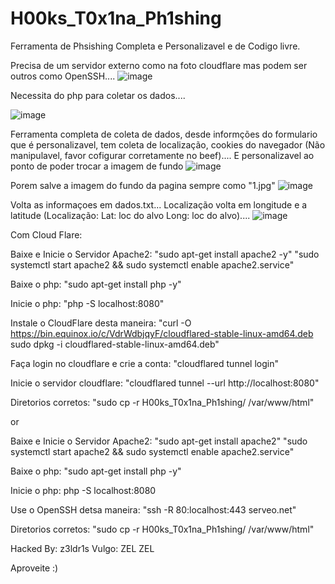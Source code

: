 # H00ks_T0x1na_Ph1shing
Ferramenta de Phsishing Completa e Personalizavel e de Codigo livre.

Precisa de um servidor externo como na foto cloudflare mas podem ser outros como OpenSSH.... 
![image](https://github.com/user-attachments/assets/2f8fbf71-55bf-4b95-93e2-cdd57d49754f)




Necessita do php para coletar os dados....



![image](https://github.com/user-attachments/assets/90cd1590-dd47-4f30-af08-9e9e5ba9691f)





Ferramenta completa de coleta de dados, desde informções do formulario que é personalizavel, tem coleta de localização, cookies do navegador (Não manipulavel, favor cofigurar corretamente no beef).... E personalizavel ao ponto de poder trocar a imagem de fundo
![image](https://github.com/user-attachments/assets/efa214f0-a8d5-44b8-903f-02e30a27a169)




Porem salve a imagem do fundo da pagina sempre como "1.jpg" 
![image](https://github.com/user-attachments/assets/1a344a19-07b0-49e2-affa-de85070b45bd)


Volta as informaçoes em dados.txt... Localização volta em longitude e a latitude (Localização: Lat: loc do alvo Long: loc do alvo).... ![image](https://github.com/user-attachments/assets/bc3dceda-1f54-4929-9178-3e16d5a70ca0)

Com Cloud Flare:

Baixe e Inicie o Servidor Apache2:
"sudo apt-get install apache2 -y"
"sudo systemctl start apache2 && sudo systemctl enable apache2.service"

Baixe o php:
"sudo apt-get install php -y"

Inicie o php:
"php -S localhost:8080"

Instale o CloudFlare desta maneira:
"curl -O https://bin.equinox.io/c/VdrWdbjqyF/cloudflared-stable-linux-amd64.deb
sudo dpkg -i cloudflared-stable-linux-amd64.deb"

Faça login no cloudflare e crie a conta:
"cloudflared tunnel login"

Inicie o servidor cloudflare:
"cloudflared tunnel --url http://localhost:8080"

Diretorios corretos:
"sudo cp -r H00ks_T0x1na_Ph1shing/ /var/www/html"

or


Baixe e Inicie o Servidor Apache2:
"sudo apt-get install apache2"
"sudo systemctl start apache2 && sudo systemctl enable apache2.service"

Baixe o php:
"sudo apt-get install php -y"


Inicie o php:
php -S localhost:8080

Use o OpenSSH detsa maneira:
"ssh -R 80:localhost:443 serveo.net"

Diretorios corretos:
"sudo cp -r H00ks_T0x1na_Ph1shing/ /var/www/html"


Hacked By: z3ldr1s
Vulgo: ZEL ZEL

Aproveite :)

